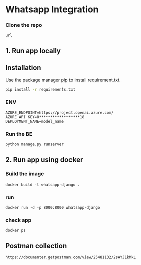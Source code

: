# Whatsapp Integration

### Clone the repo
```
url
```

## 1. Run app locally

## Installation

Use the package manager [pip](https://pip.pypa.io/en/stable/) to install requirement.txt.

```bash
pip install -r requirements.txt
```

### ENV

```
AZURE_ENDPOINT=https://project.openai.azure.com/
AZURE_API_KEY=8******************18
DEPLOYMENT_NAME=model_name
```

### Run the BE
```
python manage.py runserver
```

## 2. Run app using docker

### Build the image
```
docker build -t whatsapp-django .
```

### run 
```
docker run -d -p 8000:8000 whatsapp-django 
```

### check app
```
docker ps
```

## Postman collection
```
https://documenter.getpostman.com/view/25481132/2sAYJ1kMkL
```
